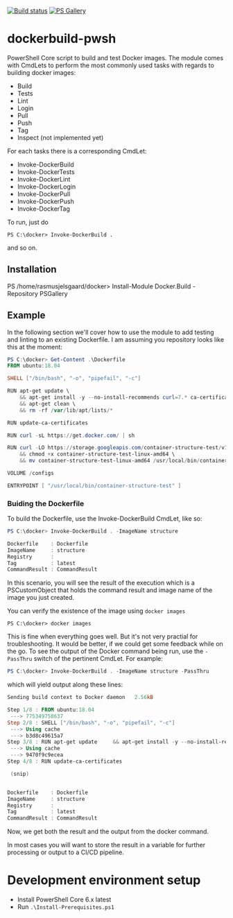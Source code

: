 [![Build status](https://api.travis-ci.com/3shapeAS/dockerbuild-pwsh.svg?branch=master)](https://travis-ci.com/3shapeAS/dockerbuild-pwsh)
[![PS Gallery](https://img.shields.io/badge/install-PS%20Gallery-blue.svg)](https://www.powershellgallery.com/packages/Docker.Build/)

# dockerbuild-pwsh

PowerShell Core script to build and test Docker images.
The module comes with CmdLets to perform the most commonly used tasks with regards to building docker images:

- Build
- Tests
- Lint
- Login
- Pull
- Push
- Tag
- Inspect (not implemented yet)

For each tasks there is a corresponding CmdLet:

- Invoke-DockerBuild
- Invoke-DockerTests
- Invoke-DockerLint
- Invoke-DockerLogin
- Invoke-DockerPull
- Invoke-DockerPush
- Invoke-DockerTag

To run, just do

```pwsh
PS C:\docker> Invoke-DockerBuild .
```
and so on.


## Installation
PS /home/rasmusjelsgaard/docker> Install-Module Docker.Build -Repository PSGallery


## Example
In the following section we'll cover how to use the module to add testing and linting to an existing Dockerfile. I am assuming you repository looks like this at the moment:

```powershell
PS C:\docker> Get-Content .\Dockerfile
FROM ubuntu:18.04

SHELL ["/bin/bash", "-o", "pipefail", "-c"]

RUN apt-get update \
    && apt-get install -y --no-install-recommends curl=7.* ca-certificates=* \
    && apt-get clean \
    && rm -rf /var/lib/apt/lists/*

RUN update-ca-certificates

RUN curl -sL https://get.docker.com/ | sh

RUN curl -LO https://storage.googleapis.com/container-structure-test/v1.8.0/container-structure-test-linux-amd64 \
    && chmod +x container-structure-test-linux-amd64 \
    && mv container-structure-test-linux-amd64 /usr/local/bin/container-structure-test

VOLUME /configs

ENTRYPOINT [ "/usr/local/bin/container-structure-test" ]
```

### Buiding the Dockerfile
To build the Dockerfile, use the Invoke-DockerBuild CmdLet, like so:

```powershell
PS C:\docker> Invoke-DockerBuild . -ImageName structure

Dockerfile    : Dockerfile
ImageName     : structure
Registry      :
Tag           : latest
CommandResult : CommandResult
```
In this scenario, you will see the result of the execution which is a PSCustomObject that holds the command result and image name of the image you just created.

You can verify the existence of the image using `docker images`
```
PS C:\docker> docker images
```

This is fine when everything goes well. But it's not very practial for troubleshooting. It would be better, if we could get some feedback while on the go.
To see the output of the Docker command being run, use the `-PassThru` switch of the pertinent CmdLet.
For example:

```powershell
PS C:\docker> Invoke-DockerBuild . -ImageName structure -PassThru
```
which will yield output along these lines:

```powershell
Sending build context to Docker daemon   2.56kB

Step 1/8 : FROM ubuntu:18.04
 ---> 775349758637
Step 2/8 : SHELL ["/bin/bash", "-o", "pipefail", "-c"]
 ---> Using cache
 ---> b3d8c49615a7
Step 3/8 : RUN apt-get update     && apt-get install -y --no-install-recommends curl=7.* ca-certificates=*     && apt-get clean     && rm -rf /var/lib/apt/lists/*
 ---> Using cache
 ---> 9470f9c9ecea
Step 4/8 : RUN update-ca-certificates

 (snip)


Dockerfile    : Dockerfile
ImageName     : structure
Registry      :
Tag           : latest
CommandResult : CommandResult
```

Now, we get both the result and the output from the docker command.

In most cases you will want to store the result in a variable for further processing or output to a CI/CD pipeline.



# Development environment setup

* Install PowerShell Core 6.x latest
* Run `.\Install-Prerequisites.ps1`
